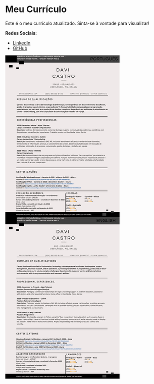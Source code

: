# Meu Currículo
Este é o meu currículo atualizado. Sinta-se à vontade para visualizar!

**Redes Sociais:**  
- [LinkedIn](https://www.linkedin.com/in/seuperfil)  
- [GitHub](https://github.com/seuperfil)

![Currículo](curriculo.jpg)
